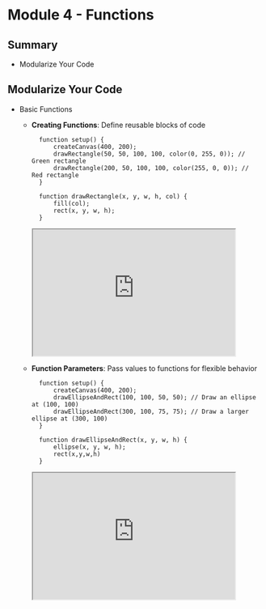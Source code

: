 # Module 4 - Functions
## Summary
- Modularize Your Code

## Modularize Your Code

- Basic Functions
    - <b>Creating Functions</b>: Define reusable blocks of code

            function setup() {
                createCanvas(400, 200);
                drawRectangle(50, 50, 100, 100, color(0, 255, 0)); // Green rectangle
                drawRectangle(200, 50, 100, 100, color(255, 0, 0)); // Red rectangle
            }

            function drawRectangle(x, y, w, h, col) {
                fill(col);
                rect(x, y, w, h);
            }

        <iframe src="https://editor.p5js.org/JimmyXwtx/full/QGb8_39na" width="400px" height="250px"></iframe>
    
    - <b>Function Parameters</b>: Pass values to functions for flexible behavior

            function setup() {
                createCanvas(400, 200);
                drawEllipseAndRect(100, 100, 50, 50); // Draw an ellipse at (100, 100)
                drawEllipseAndRect(300, 100, 75, 75); // Draw a larger ellipse at (300, 100)
            }

            function drawEllipseAndRect(x, y, w, h) {
                ellipse(x, y, w, h);
                rect(x,y,w,h)
            }
        
        <iframe src="https://editor.p5js.org/JimmyXwtx/full/ioC8FE0SP" width="400px" height="250px"></iframe>

